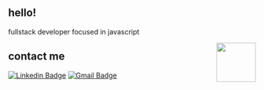 ## hello!

fullstack developer focused in javascript

<img align="right" width="80" height="80" src="https://www.flaticon.com/svg/vstatic/svg/3612/3612518.svg?token=exp=1616425475~hmac=f769470d948fb8ec8bfb0c9ed1a92d92">

## contact me 

[![Linkedin Badge](https://img.shields.io/badge/-Gmail-%23EA4335?style=for-the-badge&logo=gmail&logoColor=white&link=https://www.linkedin.com/in/beatriznorbiato/)](link_do_seu_perfil_no_linkedin)
[![Gmail Badge](https://img.shields.io/badge/-LinkedIn-%230077B5?style=for-the-badge&logo=linkedin&logoColor=white&link=mailto:seu_email)](mailto:bnorbiatos@gmail.com)

